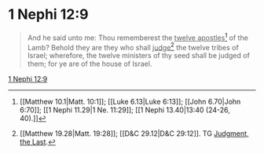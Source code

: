 # 1 Nephi 12:9

> And he said unto me: Thou rememberest the <u>twelve apostles</u>[^a] of the Lamb? Behold they are they who shall <u>judge</u>[^b] the twelve tribes of Israel; wherefore, the twelve ministers of thy seed shall be judged of them; for ye are of the house of Israel.

[1 Nephi 12:9](https://www.churchofjesuschrist.org/study/scriptures/bofm/1-ne/12?lang=eng&id=p9#p9)


[^a]: [[Matthew 10.1|Matt. 10:1]]; [[Luke 6.13|Luke 6:13]]; [[John 6.70|John 6:70]]; [[1 Nephi 11.29|1 Ne. 11:29]]; [[1 Nephi 13.40|13:40 (24-26, 40).]]
[^b]: [[Matthew 19.28|Matt. 19:28]]; [[D&C 29.12|D&C 29:12]]. TG [Judgment, the Last](https://www.churchofjesuschrist.org/study/scriptures/tg/judgment-the-last?lang=eng).
